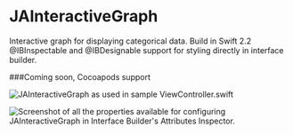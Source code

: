 # JAInteractiveGraph
Interactive graph for displaying categorical data.
Build in Swift 2.2
@IBInspectable and @IBDesignable support for styling directly in interface builder.

###Coming soon, Cocoapods support


![JAInteractiveGraph as used in sample ViewController.swift](https://dl.dropboxusercontent.com/u/36692871/JAInteractiveGraph.png)

![Screenshot of all the properties available for configuring JAInteractiveGraph in Interface Builder's Attributes Inspector.](https://dl.dropboxusercontent.com/u/36692871/JAInteractiveGraphInspectable.png)